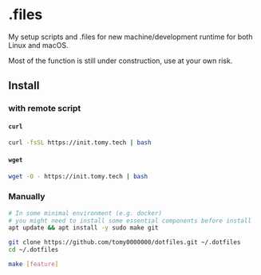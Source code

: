 # .files

My setup scripts and .files for new machine/development runtime for both Linux and macOS.

Most of the function is still under construction, use at your own risk.

## Install

### with remote script

#### `curl`

```sh
curl -fsSL https://init.tomy.tech | bash
```

#### `wget`

```sh
wget -O - https://init.tomy.tech | bash
```

### Manually

```sh
# In some minimal environment (e.g. docker)
# you might need to install some essential components before install
apt update && apt install -y sudo make git
```

```sh
git clone https://github.com/tomy0000000/dotfiles.git ~/.dotfiles
cd ~/.dotfiles

make [feature]
```
